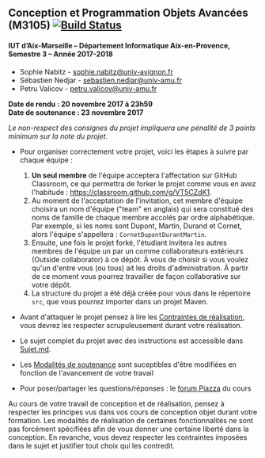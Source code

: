 ## Conception et Programmation Objets Avancées (M3105) [![Build Status](https://travis-ci.com/IUTInfoAix-M3105/M3105_Projet.svg?token=zPXgu159amQhEb4ShTxW&branch=master)](https://travis-ci.com/IUTInfoAix-M3105/M3105_Projet)



#### IUT d’Aix-Marseille – Département Informatique Aix-en-Provence, Semestre 3 – Année 2017-2018

* Sophie Nabitz - [sophie.nabitz@univ-avignon.fr](sophie.nabitz@univ-avignon.fr)
* Sébastien Nedjar - [sebastien.nedjar@univ-amu.fr](sebastien.nedjar@univ-amu.fr)
* Petru Valicov - [petru.valicov@univ-amu.fr](petru.valicov@univ-amu.fr)

**Date de rendu : 20 novembre 2017 à 23h59**  
**Date de soutenance : 23 novembre 2017**

*Le non-respect des consignes du projet impliquera une pénalité de 3 points minimum sur la note du projet.*

* Pour organiser correctement votre projet, voici les étapes à suivre par chaque équipe :
    1. __Un seul membre__ de l'équipe acceptera l'affectation sur GitHub Classroom, ce qui permettra de forker le projet comme vous en avez l'habitude : https://classroom.github.com/g/VT5CZdK1.
    2. Au moment de l'acceptation de l'invitation, cet membre d'équipe choisira un nom d'équipe ("team" en anglais) qui sera constitué des noms de famille de chaque membre accolés par ordre alphabétique. Par exemple, si les noms sont Dupont, Martin, Durand et Cornet, alors l'équipe s'appellera : `CornetDupontDurantMartin`.
    3. Ensuite, une fois le projet forké, l'étudiant invitera les autres membres de l'équipe un par un comme collaborateurs extérieurs (Outside collaborator) à ce dépôt. À vous de choisir si vous voulez qu'un d'entre vous (ou tous) ait les droits d'administration. À partir de ce moment vous pourrez travailler de façon collaborative sur votre dépôt.
    4. La structure du projet a été déjà créée pour vous dans le répertoire `src`, que vous pourrez importer dans un projet Maven.
    
* Avant d'attaquer le projet pensez à lire les [Contraintes de réalisation](ContraintesRealisation.md), vous devrez les respecter scrupuleusement durant votre réalisation.

* Le sujet complet du projet avec des instructions est accessible dans [Sujet.md](Sujet.md).

* Les [Modalités de soutenance](ModalitesSoutenance.md) sont suceptibles d'être modifiées en fonction de l'avancement de votre travail

* Pour poser/partager les questions/réponses : le [forum Piazza](https://piazza.com/univ-amu.fr/fall2017/m3105/home) du cours


Au cours de votre travail de conception et de réalisation, pensez à respecter les principes vus dans vos cours de conception objet durant votre formation. Les modalités de réalisation de certaines fonctionnalités ne sont pas forcément spécifiées afin de vous donner une certaine liberté dans la conception. En revanche, vous devez respecter les contraintes imposées dans le sujet et justifier tout choix qui les contredit.
